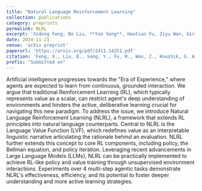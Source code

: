 ```yaml
---
title: "Natural Language Reinforcement Learning"
collection: publications
category: preprints
permalink: NLRL
excerpt: 'Xidong Feng, Bo Liu, **Yan Song**, Haotian Fu, Ziyu Wan, Girish A. Koushik, Zhiyuan Hu, Mengyue Yang, Ying Wen, Jun Wang'
date: 2024-11-21
venue: 'arXiv preprint'
paperurl: 'https://arxiv.org/pdf/2411.14251.pdf'
citation: 'Feng, X., Liu, B., Song, Y., Fu, H., Wan, Z., Koushik, G. A., Hu, Z., Yang, M., Wen, Y., & Wang, J. (2024). Natural Language Reinforcement Learning. <i>arXiv preprint arXiv:2411.14251</i>.'
prefix: "Submitted on"
---
```


Artificial intelligence progresses towards the "Era of Experience," where agents are expected to learn from continuous, grounded interaction. We argue that traditional Reinforcement Learning (RL), which typically represents value as a scalar, can restrict agent's deep understanding of environments and hinders the active, deliberative learning crucial for navigating this new paradigm. To address the issue, we introduce Natural Language Reinforcement Learning (NLRL), a framework that extends RL principles into natural language counterparts. Central to NLRL is the Language Value Function (LVF), which redefines value as an interpretable linguistic narrative articulating the rationale behind an evaluation. NLRL further extends this concept to core RL components, including policy, the Bellman equation, and policy iteration. Leveraging recent advancements in Large Language Models (LLMs), NLRL can be practically implemented to achieve RL-like policy and value training through unsupervised environment interactions. Experiments over 4 multi-step agentic tasks demonstrate NLRL's effectiveness, efficiency, and its potential to foster deeper understanding and more active learning strategies.
